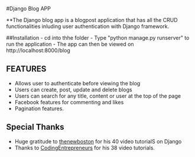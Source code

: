 #Django Blog APP 

**The Django blog app is a blogpost application that has all the CRUD functionalities inluding user authentication with Django framework. 

##Installation
    - cd into thhe folder
    - Type "python  manage.py runserver" to run the application
    - The app can then be viewed on http://localhost:8000/blog


## FEATURES

- Allows user to authenticate before viewing the blog
- Users can create, post, update and delete blogs
- Users can search for any title, content or user at the top of the page
- Facebook features for commenting and likes
-  Pagination features.


## Special Thanks

- Huge gratitude to [thenewboston](https://www.youtube.com/watch?v=qgGIqRFvFFk&list=PL6gx4Cwl9DGBlmzzFcLgDhKTTfNLfX1IK) for his 40 video tutorialS on Django
- Thanks to [CodingEntrepreneurs](https://www.youtube.com/watch?v=yfgsklK_yFo&list=PLEsfXFp6DpzQFqfCur9CJ4QnKQTVXUsRy) for his 38 video tutorials.

